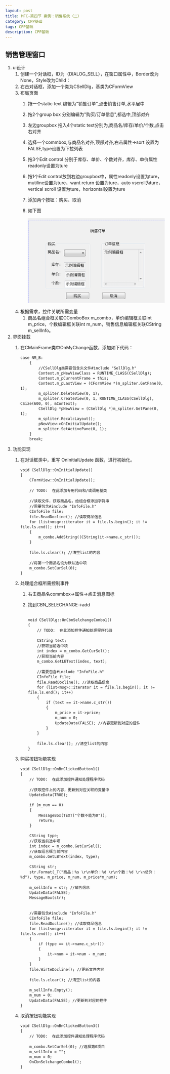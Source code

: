 ```yaml
---
layout: post
title: MFC-第四节 案例：销售系统（二）
category: CPP基础
tags: CPP基础
description: CPP基础
---
```



## 销售管理窗口 
1. ui设计
    1. 创建一个对话框，ID为（DIALOG_SELL），在窗口属性中，Border改为None，Style改为Child：
    2. 右击对话框，添加一个类为CSellDlg，基类为CFormView
    3. 布局页面
        1. 拖一个static text 编辑为"销售订单",点击销售订单,水平居中
        2. 拖2个group box 分别编辑为"购买/订单信息",都选中,顶部对齐
        3. 左边groupbox 拖入4个static text分别为,商品名/库存/单价/个数,点击右对齐
        4. 选择一个commbox,与商品名对齐,顶部对齐,右击属性->sort 设置为FALSE,type设置为下拉列表
        5. 拖3个Edit control 分别于库存、单价、个数对齐，库存、单价属性readonly设置为ture
        6. 拖1个Edit control放到右边groupbox中，属性readonly设置为ture，mutiline设置为ture，want return 设置为ture，auto vscroll为ture，vertical scroll 设置为ture，horizontal设置为ture
        7. 添加两个按钮：购买、取消
        8. 如下图
            
            ![图4](https://raw.githubusercontent.com/zhoghua123/imgsBed/master/cpp77.png)
    4. 根据需求，控件关联所需变量
        1. 商品名组合框关联CComboBox m_combo，单价编辑框关联int m_price，个数编辑框关联int m_num，销售信息编辑框关联CString m_sellInfo。
2. 界面挂载
    1. 在CMainFrame类中OnMyChange函数，添加如下代码：
        
        ```
        case NM_B:
        	{
        		//CSellDlg类需要包含头文件#include "SellDlg.h"
        		Context.m_pNewViewClass = RUNTIME_CLASS(CSellDlg);
        		Context.m_pCurrentFrame = this;
        		Context.m_pLastView = (CFormView *)m_spliter.GetPane(0, 1);
        		m_spliter.DeleteView(0, 1);
        		m_spliter.CreateView(0, 1, RUNTIME_CLASS(CSellDlg), CSize(600, 0), &Context);
        		CSellDlg *pNewView = (CSellDlg *)m_spliter.GetPane(0, 1);
        		m_spliter.RecalcLayout();
        		pNewView->OnInitialUpdate();
        		m_spliter.SetActivePane(0, 1);
        	}
        	break;
        ```
3. 功能实现
    1. 在对话框类中，重写 OnInitialUpdate 函数，进行初始化。
        
        ```
        void CSellDlg::OnInitialUpdate()
        {
        	CFormView::OnInitialUpdate();
        
        	// TODO:  在此添加专用代码和/或调用基类
        
        	//读取文件，获取商品名，给组合框添加字符串
        	//需要包含#include "InfoFile.h"
        	CInfoFile file;
        	file.ReadDocline(); //读取商品信息
        	for (list<msg>::iterator it = file.ls.begin(); it != file.ls.end(); it++)
        	{
        		m_combo.AddString((CString)it->name.c_str());
        	}
        
        	file.ls.clear(); //清空list的内容
        
        	//将第一个商品名设为默认选中项
        	m_combo.SetCurSel(0);
        }
        ```
    2. 处理组合框所需控制事件
        1. 右击商品名commbox->属性->点击消息图标
        2. 找到CBN_SELECHANGE->add
            
            ```
            
            void CSellDlg::OnCbnSelchangeCombo1()
            {
            	// TODO:  在此添加控件通知处理程序代码
            
            	CString text;
            	//获取当前选中项
            	int index = m_combo.GetCurSel();
            	//获取当前内容
            	m_combo.GetLBText(index, text);
            
            	//需要包含#include "InfoFile.h"
            	CInfoFile file;
            	file.ReadDocline(); //读取商品信息
            	for (list<msg>::iterator it = file.ls.begin(); it != file.ls.end(); it++)
            	{
            		if (text == it->name.c_str())
            		{
            			m_price = it->price;
            			m_num = 0;
            			UpdateData(FALSE); //内容更新到对应的控件
            		}
            	}
            
            	file.ls.clear(); //清空list的内容
            }
            ```
    3. 购买按钮功能实现
        
        ```
        void CSellDlg::OnBnClickedButton1()
        {
        	// TODO:  在此添加控件通知处理程序代码
        	
        	//获取控件上的内容，更新到对应关联的变量中
        	UpdateData(TRUE);
        
        	if (m_num == 0)
        	{
        		MessageBox(TEXT("个数不能为0"));
        		return;
        	}
        
        	CString type;
        	//获取当前选中项
        	int index = m_combo.GetCurSel();
        	//获取组合框当前内容
        	m_combo.GetLBText(index, type);
        
        	CString str;
        	str.Format(_T("商品：%s \r\n单价：%d \r\n个数：%d \r\n总价：%d"), type, m_price, m_num, m_price*m_num);
        
        	m_sellInfo = str; //销售信息
        	UpdateData(FALSE);
        	MessageBox(str);
        
        
        	//需要包含#include "InfoFile.h"
        	CInfoFile file;
        	file.ReadDocline(); //读取商品信息
        	for (list<msg>::iterator it = file.ls.begin(); it != file.ls.end(); it++)
        	{
        		if (type == it->name.c_str())
        		{
        			it->num = it->num - m_num;
        		}
        	}
        	file.WirteDocline(); //更新文件内容
        
        	file.ls.clear(); //清空list的内容
        
        	m_sellInfo.Empty();
        	m_num = 0;
        	UpdateData(FALSE); //更新到对应的控件
        }
        ```
    4. 取消按钮功能实现
        
        ```
        void CSellDlg::OnBnClickedButton3()
        {
        	// TODO:  在此添加控件通知处理程序代码
        
        	m_combo.SetCurSel(0); //选择第0项目
        	m_sellInfo = "";
        	m_num = 0;
        	OnCbnSelchangeCombo1();
        }
        ```


